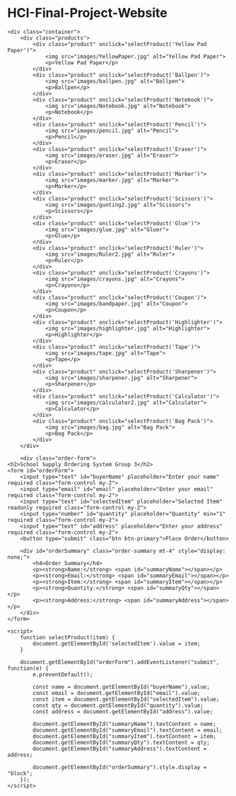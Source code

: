 # HCI-Final-Project-Website

<!DOCTYPE html>
<html lang="en">
<head>
    <meta charset="UTF-8">
    <meta name="viewport" content="width=device-width, initial-scale=1.0">
    <title>Ordering System Group 3</title>
    <link rel="stylesheet" href="HCI_FinalProject_Website.css">
    <link href="https://cdn.jsdelivr.net/npm/bootstrap@5.3.3/dist/css/bootstrap.min.css" rel="stylesheet">
</head>
<body>

    <div class="container">
        <div class="products">
            <div class="product" onclick="selectProduct('Yellow Pad Paper')">
                <img src="images/YellowPaper.jpg" alt="Yellow Pad Paper">
                <p>Yellow Pad Paper</p>
            </div>
            <div class="product" onclick="selectProduct('Ballpen')">
                <img src="images/ballpen.jpg" alt="Ballpen">
                <p>Ballpen</p>
            </div>
            <div class="product" onclick="selectProduct('Notebook')">
                <img src="images/Notebook.jpg" alt="Notebook">
                <p>Notebook</p>
            </div>
            <div class="product" onclick="selectProduct('Pencil')">
                <img src="images/pencil.jpg" alt="Pencil">
                <p>Pencil</p>
            </div>
            <div class="product" onclick="selectProduct('Eraser')">
                <img src="images/eraser.jpg" alt="Eraser">
                <p>Eraser</p>
            </div>
            <div class="product" onclick="selectProduct('Marker')">
                <img src="images/marker.jpg" alt="Marker">
                <p>Marker</p>
            </div>
            <div class="product" onclick="selectProduct('Scissors')">
                <img src="images/gunting2.jpg" alt="Scissors">
                <p>Scissors</p>
            </div>
            <div class="product" onclick="selectProduct('Glue')">
                <img src="images/glue.jpg" alt="Gluer">
                <p>Glue</p>
            </div>
            <div class="product" onclick="selectProduct('Ruler')">
                <img src="images/Ruler2.jpg" alt="Ruler">
                <p>Ruler</p>
            </div>
            <div class="product" onclick="selectProduct('Crayons')">
                <img src="images/crayons.jpg" alt="Crayons">
                <p>Crayons</p>
            </div>
            <div class="product" onclick="selectProduct('Coupon')">
                <img src="images/bandpaper.jpg" alt="Coupon">
                <p>Coupon</p>
            </div>
            <div class="product" onclick="selectProduct('Highlighter')">
                <img src="images/highlighter.jpg" alt="Highlighter">
                <p>Highlighter</p>
            </div>
            <div class="product" onclick="selectProduct('Tape')">
                <img src="images/tape.jpg" alt="Tape">
                <p>Tape</p>
            </div>
            <div class="product" onclick="selectProduct('Sharpener')">
                <img src="images/sharpener.jpg" alt="Sharpener">
                <p>Sharpener</p>
            </div>
            <div class="product" onclick="selectProduct('Calculator')">
                <img src="images/calculator2.jpg" alt="Calculator">
                <p>Calculator</p>
            </div>
            <div class="product" onclick="selectProduct('Bag Pack')">
                <img src="images/bag.jpg" alt="Bag Pack">
                <p>Bag Pack</p>
            </div>
        </div>

        <div class="order-form">
    <h2>School Supply Ordering System Group 3</h2>
    <form id="orderForm">
        <input type="text" id="buyerName" placeholder="Enter your name" required class="form-control my-2">
        <input type="email" id="email" placeholder="Enter your email" required class="form-control my-2">
        <input type="text" id="selectedItem" placeholder="Selected Item" readonly required class="form-control my-2">
        <input type="number" id="quantity" placeholder="Quantity" min="1" required class="form-control my-2">
        <input type="text" id="address" placeholder="Enter your address" required class="form-control my-2">
        <button type="submit" class="btn btn-primary">Place Order</button>

        <div id="orderSummary" class="order-summary mt-4" style="display: none;">
            <h4>Order Summary</h4>
            <p><strong>Name:</strong> <span id="summaryName"></span></p>
            <p><strong>Email:</strong> <span id="summaryEmail"></span></p>
            <p><strong>Item:</strong> <span id="summaryItem"></span></p>
            <p><strong>Quantity:</strong> <span id="summaryQty"></span></p>
            <p><strong>Address:</strong> <span id="summaryAddress"></span></p>
        </div>
    </form>
</div>

    <script>
        function selectProduct(item) {
            document.getElementById('selectedItem').value = item;
        }

        document.getElementById("orderForm").addEventListener("submit", function(e) {
            e.preventDefault();

            const name = document.getElementById("buyerName").value;
            const email = document.getElementById("email").value;
            const item = document.getElementById("selectedItem").value;
            const qty = document.getElementById("quantity").value;
            const address = document.getElementById("address").value;

            document.getElementById("summaryName").textContent = name;
            document.getElementById("summaryEmail").textContent = email;
            document.getElementById("summaryItem").textContent = item;
            document.getElementById("summaryQty").textContent = qty;
            document.getElementById("summaryAddress").textContent = address;

            document.getElementById("orderSummary").style.display = "block";
        });
    </script>

</body>
</html>
